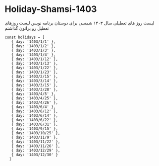 # Holiday-Shamsi-1403
لیست روز های تعطیلی سال ۱۴۰۳ شمسی برای دوستان برنامه نویس
لیست روزهای تعطیل رو براتون گذاشتم 

```
const holidays = [
   { day: '1403/1/1' },
   { day: '1403/1/2' },
   { day: '1403/1/3' },
   { day: '1403/1/4' },
   { day: '1403/1/12' },
   { day: '1403/1/13' },
   { day: '1403/1/22' },
   { day: '1403/1/23' },
   { day: '1403/2/15' },
   { day: '1403/3/14' },
   { day: '1403/3/15' },
   { day: '1403/3/28' },
   { day: '1403/4/5' },
   { day: '1403/4/25' },
   { day: '1403/4/26' },
   { day: '1403/6/4' },
   { day: '1403/6/12' },
   { day: '1403/6/14' },
   { day: '1403/6/22' },
   { day: '1403/6/31' },
   { day: '1403/9/15' },
   { day: '1403/10/25' },
   { day: '1403/11/9' },
   { day: '1403/11/22' },
   { day: '1403/11/26' },
   { day: '1403/12/29' },
   { day: '1403/12/30' }
  ]
```
